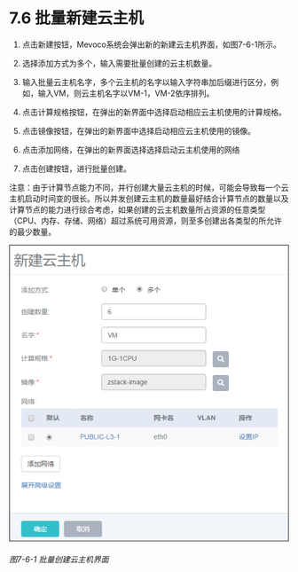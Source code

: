 # 7.6 批量新建云主机

1. 点击新建按钮，Mevoco系统会弹出新的新建云主机界面，如图7-6-1所示。

2. 选择添加方式为多个，输入需要批量创建的云主机数量。

3. 输入批量云主机名字，多个云主机的名字以输入字符串加后缀进行区分，例如，输入VM，则云主机名字以VM-1，VM-2依序排列。

4. 点击计算规格按钮，在弹出的新界面中选择启动相应云主机使用的计算规格。

5. 点击镜像按钮，在弹出的新界面中选择启动相应云主机使用的镜像。

6. 点击添加网络，在弹出的新界面选择选择启动云主机使用的网络

7. 点击创建按钮，进行批量创建。

注意：由于计算节点能力不同，并行创建大量云主机的时候，可能会导致每一个云主机启动时间变的很长。所以并发创建云主机的数量最好结合计算节点的数量以及计算节点的能力进行综合考虑，如果创建的云主机数量所占资源的任意类型（CPU、内存、存储、网络）超过系统可用资源，则至多创建出各类型的所允许的最少数量。

![png](../images/7-6-1.png "图7-6-1  批量创建云主机界面")
###### 图7-6-1  批量创建云主机界面

